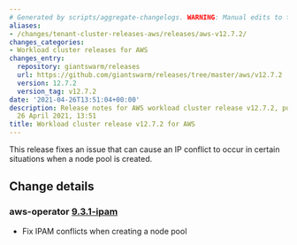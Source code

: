 ```yaml
---
# Generated by scripts/aggregate-changelogs. WARNING: Manual edits to this files will be overwritten.
aliases:
- /changes/tenant-cluster-releases-aws/releases/aws-v12.7.2/
changes_categories:
- Workload cluster releases for AWS
changes_entry:
  repository: giantswarm/releases
  url: https://github.com/giantswarm/releases/tree/master/aws/v12.7.2
  version: 12.7.2
  version_tag: v12.7.2
date: '2021-04-26T13:51:04+00:00'
description: Release notes for AWS workload cluster release v12.7.2, published on
  26 April 2021, 13:51
title: Workload cluster release v12.7.2 for AWS
---
```


This release fixes an issue that can cause an IP conflict to occur in certain situations when a node pool is created.

## Change details


### aws-operator [9.3.1-ipam](https://github.com/giantswarm/aws-operator/releases/tag/v9.3.1-ipam)

- Fix IPAM conflicts when creating a node pool
